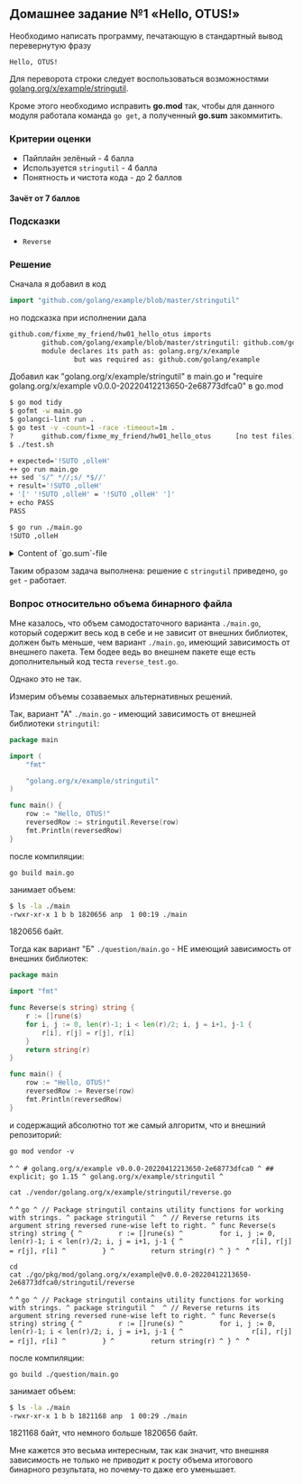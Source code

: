 #

## Домашнее задание №1 «Hello, OTUS!»

Необходимо написать программу, печатающую в стандартный вывод перевернутую фразу

```text
Hello, OTUS!
```

Для переворота строки следует воспользоваться возможностями
[golang.org/x/example/stringutil](https://github.com/golang/example/tree/master/stringutil).

Кроме этого необходимо исправить **go.mod** так, чтобы для данного модуля работала
команда `go get`, а полученный **go.sum** закоммитить.

### Критерии оценки

- Пайплайн зелёный - 4 балла
- Используется `stringutil` - 4 балла
- Понятность и чистота кода - до 2 баллов

#### Зачёт от 7 баллов

### Подсказки

- `Reverse`

### Решение

Сначала я добавил в код

```go
import "github.com/golang/example/blob/master/stringutil"
```

но подсказка при исполнении дала

```bash
github.com/fixme_my_friend/hw01_hello_otus imports
        github.com/golang/example/blob/master/stringutil: github.com/golang/example@v0.0.0-20220412213650-2e68773dfca0: parsing go.mod:
        module declares its path as: golang.org/x/example
                but was required as: github.com/golang/example
```

Добавил как "golang.org/x/example/stringutil" в main.go и "require golang.org/x/example v0.0.0-20220412213650-2e68773dfca0" в go.mod

```bash
$ go mod tidy
$ gofmt -w main.go 
$ golangci-lint run .
$ go test -v -count=1 -race -timeout=1m .
?       github.com/fixme_my_friend/hw01_hello_otus      [no test files]
$ ./test.sh

+ expected='!SUTO ,olleH'
++ go run main.go
++ sed 's/^ *//;s/ *$//'
+ result='!SUTO ,olleH'
+ '[' '!SUTO ,olleH' = '!SUTO ,olleH' ']'
+ echo PASS
PASS

$ go run ./main.go 
!SUTO ,olleH
```

<details>
<summary> Content of `go.sum`-file</summary>

```text
github.com/yuin/goldmark v1.2.1/go.mod h1:3hX8gzYuyVAZsxl0MRgGTJEmQBFcNTphYh9decYSb74=
golang.org/x/crypto v0.0.0-20190308221718-c2843e01d9a2/go.mod h1:djNgcEr1/C05ACkg1iLfiJU5Ep61QUkGW8qpdssI0+w=
golang.org/x/crypto v0.0.0-20191011191535-87dc89f01550/go.mod h1:yigFU9vqHzYiE8UmvKecakEJjdnWj3jj499lnFckfCI=
golang.org/x/crypto v0.0.0-20200622213623-75b288015ac9/go.mod h1:LzIPMQfyMNhhGPhUkYOs5KpL4U8rLKemX1yGLhDgUto=
golang.org/x/example v0.0.0-20220412213650-2e68773dfca0 h1:ygD+9PaH9IfzZUF131IxmiXGkxzuN/pphDjzh2LY8N8=
golang.org/x/example v0.0.0-20220412213650-2e68773dfca0/go.mod h1:+yakPl5KR9J+ysfUNADYwEU5qeqjUO473wDktD4xMYw=
golang.org/x/mod v0.3.0/go.mod h1:s0Qsj1ACt9ePp/hMypM3fl4fZqREWJwdYDEqhRiZZUA=
golang.org/x/net v0.0.0-20190404232315-eb5bcb51f2a3/go.mod h1:t9HGtf8HONx5eT2rtn7q6eTqICYqUVnKs3thJo3Qplg=
golang.org/x/net v0.0.0-20190620200207-3b0461eec859/go.mod h1:z5CRVTTTmAJ677TzLLGU+0bjPO0LkuOLi4/5GtJWs/s=
golang.org/x/net v0.0.0-20201021035429-f5854403a974/go.mod h1:sp8m0HH+o8qH0wwXwYZr8TS3Oi6o0r6Gce1SSxlDquU=
golang.org/x/sync v0.0.0-20190423024810-112230192c58/go.mod h1:RxMgew5VJxzue5/jJTE5uejpjVlOe/izrB70Jof72aM=
golang.org/x/sync v0.0.0-20201020160332-67f06af15bc9/go.mod h1:RxMgew5VJxzue5/jJTE5uejpjVlOe/izrB70Jof72aM=
golang.org/x/sys v0.0.0-20190215142949-d0b11bdaac8a/go.mod h1:STP8DvDyc/dI5b8T5hshtkjS+E42TnysNCUPdjciGhY=
golang.org/x/sys v0.0.0-20190412213103-97732733099d/go.mod h1:h1NjWce9XRLGQEsW7wpKNCjG9DtNlClVuFLEZdDNbEs=
golang.org/x/sys v0.0.0-20200930185726-fdedc70b468f/go.mod h1:h1NjWce9XRLGQEsW7wpKNCjG9DtNlClVuFLEZdDNbEs=
golang.org/x/text v0.3.0/go.mod h1:NqM8EUOU14njkJ3fqMW+pc6Ldnwhi/IjpwHt7yyuwOQ=
golang.org/x/text v0.3.3/go.mod h1:5Zoc/QRtKVWzQhOtBMvqHzDpF6irO9z98xDceosuGiQ=
golang.org/x/tools v0.0.0-20180917221912-90fa682c2a6e/go.mod h1:n7NCudcB/nEzxVGmLbDWY5pfWTLqBcC2KZ6jyYvM4mQ=
golang.org/x/tools v0.0.0-20191119224855-298f0cb1881e/go.mod h1:b+2E5dAYhXwXZwtnZ6UAqBI28+e2cm9otk0dWdXHAEo=
golang.org/x/tools v0.0.0-20210112183307-1e6ecd4bf1b0/go.mod h1:emZCQorbCU4vsT4fOWvOPXz4eW1wZW4PmDk9uLelYpA=
golang.org/x/xerrors v0.0.0-20190717185122-a985d3407aa7/go.mod h1:I/5z698sn9Ka8TeJc9MKroUUfqBBauWjQqLJ2OPfmY0=
golang.org/x/xerrors v0.0.0-20191011141410-1b5146add898/go.mod h1:I/5z698sn9Ka8TeJc9MKroUUfqBBauWjQqLJ2OPfmY0=
golang.org/x/xerrors v0.0.0-20200804184101-5ec99f83aff1/go.mod h1:I/5z698sn9Ka8TeJc9MKroUUfqBBauWjQqLJ2OPfmY0=

```

</details>

Таким образом задача выполнена: решение с `stringutil` приведено, `go get` - работает.

### Вопрос относительно объема бинарного файла

Мне казалось, что объем самодостаточного варианта `./main.go`, который содержит весь код в себе и не зависит от внешних библиотек, должен быть меньше, чем вариант `./main.go`, имеющий зависимость от внешнего пакета.
Тем бодее ведь во внешнем пакете еще есть дополнительный код теста `reverse_test.go`. 

Однако это не так.

Измерим объемы созаваемых альтернативных решений.

Так, вариант "А" `./main.go` - имеющий зависимость от внешней библиотеки `stringutil`:

```go
package main

import (
    "fmt"

    "golang.org/x/example/stringutil"
)

func main() {
    row := "Hello, OTUS!"
    reversedRow := stringutil.Reverse(row)
    fmt.Println(reversedRow)
}
```

после компиляции:

```shell
go build main.go
```

занимает объем:

```bash
$ ls -la ./main
-rwxr-xr-x 1 b b 1820656 апр  1 00:19 ./main
```

1820656 байт.

Тогда как вариант "Б" `./question/main.go` - НЕ имеющий зависимость от внешних библиотек:

```go
package main

import "fmt"

func Reverse(s string) string {
    r := []rune(s)
    for i, j := 0, len(r)-1; i < len(r)/2; i, j = i+1, j-1 {
        r[i], r[j] = r[j], r[i]
    }
    return string(r)
}

func main() {
    row := "Hello, OTUS!"
    reversedRow := Reverse(row)
    fmt.Println(reversedRow)
}
```

и содержащий абсолютно тот же самый алгоритм, что и внешний репозиторий:

```shell
go mod vendor -v
```

^ ```
^ # golang.org/x/example v0.0.0-20220412213650-2e68773dfca0
^ ## explicit; go 1.15
^ golang.org/x/example/stringutil
^ ```

```shell
cat ./vendor/golang.org/x/example/stringutil/reverse.go
```

^ 
^ ```go
^ // Package stringutil contains utility functions for working with strings.
^ package stringutil
^ 
^ // Reverse returns its argument string reversed rune-wise left to right.
^ func Reverse(s string) string {
^         r := []rune(s)
^         for i, j := 0, len(r)-1; i < len(r)/2; i, j = i+1, j-1 {
^                 r[i], r[j] = r[j], r[i]
^         }
^         return string(r)
^ }
^ ```
^ 


```shell
cd
cat ./go/pkg/mod/golang.org/x/example@v0.0.0-20220412213650-2e68773dfca0/stringutil/reverse
```

^ 
^ ```go
^ // Package stringutil contains utility functions for working with strings.
^ package stringutil
^ 
^ // Reverse returns its argument string reversed rune-wise left to right.
^ func Reverse(s string) string {
^         r := []rune(s)
^         for i, j := 0, len(r)-1; i < len(r)/2; i, j = i+1, j-1 {
^                 r[i], r[j] = r[j], r[i]
^         }
^         return string(r)
^ }
^ ```
^ 

после компиляции:

```shell
go build ./question/main.go 
```

занимает объем:

```bash
$ ls -la ./main
-rwxr-xr-x 1 b b 1821168 апр  1 00:29 ./main
```

1821168 байт, что немного больше 1820656 байт.

Мне кажется это весьма интересным, так как значит, что внешняя зависимость не только не приводит к росту объема итогового бинарного результата, но почему-то даже его уменьшает.
